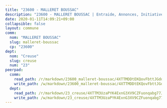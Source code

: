 ```yaml
---
title: "23600 - MALLERET BOUSSAC"
description: "23600 - MALLERET BOUSSAC | Entraide, Annonces, Initiatives"
date: 2020-01-11T14:09:21+09:00
collapsible: false
layout: commune
comm:
  nom: "MALLERET BOUSSAC"
  slug: malleret-boussac
  cp: "23600"
dept:
  nom: "Creuse"
  slug: creuse
  num: "23"
peerpad:
  comm:
    read_path: /r/markdown/23600_malleret-boussac/4XTTMDDtEKQovFbttJGddN1HHWDZbLnhiLZeuUwdpVa51VHDW
    write_path: /w/markdown/23600_malleret-boussac/4XTTMDDtEKQovFbttJGddN1HHWDZbLnhiLZeuUwdpVa51VHDW-K3TgTyAQjUturHmKrW2jXCKTuob6v8jHgy24z8BbBFdvGCQETSHeJnTmqFj46XbjxtKD13M72qricpaASCyPDezLNs1yTtDPEVNX1hfuAnReE2euGrzojf3wsqnJJ1c5vHyS2u8Q
  dept:
    read_path: /r/markdown/23_creuse/4XTTM3UzaPYK4ExnG3XV9CZFuonqabg77JTNiqvJ5MQS23jj7
    write_path: /w/markdown/23_creuse/4XTTM3UzaPYK4ExnG3XV9CZFuonqabg77JTNiqvJ5MQS23jj7-K3TgUKE86JxR4JSYXC5aZe6fqBSBprUrmaVFUW2jmdnpHS2xDyA3bckVFWgGTEWFg2GMkYcK4FztBw3HJgWqQMWmUjaPRWNNPUiVES6qbqTDLs9pxQ3uHzULq9XSj5J8FTp6MDn1
---
```


